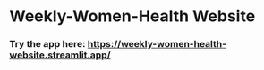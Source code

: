 # Weekly-Women-Health Website

### Try the app here: https://weekly-women-health-website.streamlit.app/
